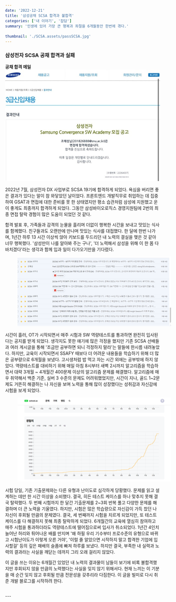 ```yaml
---
date: '2022-12-21'
title: '삼성공채 SCSA 합격과 불합격'
categories: ['내 이야기', '잡담']
summary: '인생에 있어 가장 큰 행복과 좌절을 6개월동안 한번에 겪다.'

thumbnail: './SCSA.assets/passSCSA.jpg'
---
```


### 삼성전자 SCSA 공채 합격과 실패

**공채 합격 메일**
<img src="./SCSA.assets/passSCSA.jpg" alt="공채 합격 메일"/>
<br/>

2022년 7월, 삼성전자 DX 사업부로 SCSA 19기에 합격하게 되었다. 욕심을 버리면 좋은 결과가 있다는 말이 참 와닿았던 날이었다. 프론트엔드 개발직무로 취업하는 데 집중하여 GSAT과 면접에 대한 준비를 못 한 상태였지만 평소 습관처럼 삼성에 지원했고 운이 좋게도 최종까지 합격하게 되었다. 그동안 삼성바이오로직스 경영지원팀에 2번의 최종 면접 탈락 경험이 많은 도움이 되었던 것 같다. 

합격 발표 후, 가족들과 감격의 눈물을 흘리며 더없이 행복한 시간을 보내고 맛있는 식사를 함께했다. 친구들과도 오랜만에 만나며 맛있는 식사를 대접했다. 한 달에 한번 나가며, 1년간 하루 13 시간 이상씩 앉아 키보드를 두드리던 내 노력의 결실을 맺은 것 같아 너무 행복했다. '삼성만이 나를 알아봐 주는 구나', '더 노력해서 삼성을 위해 이 한 몸 다 바치겠다'라는 생각과 함께 입과 일이 다가오기만을 기다렸다.


<figure>
<img src="./SCSA.assets/SCSAmail.jpg" alt="scsa메일" style="margin:0 auto; max-width:500px;"/>
<br/>
</figure>

시간이 흘러, OT가 시작되면서 매주 시험과 SW 역량테스트를 통과하면 완전히 입사된다는 공지를 받게 되었다. 생각지도 못한 얘기에 많은 걱정을 했지만 기존 SCSA 선배들과 여러 게시글을 통해 '조금만 공부하면 되니 걱정하지 말라'는 말들에 한시름 내려놓았다. 하지만, 교육이 시작되면서 SSAFY 때보다 더 어려운 내용들을 학습하기 위해 더 많은 공부량으로 6개월을 보냈다. 고시생처럼 밥 먹고 자는 시간 외에는 공부밖에 하지 않았다. 역량테스트를 대비하기 위해 매일 아침 8시부터 새벽 2시까지 알고리즘을 학습하면서 대략 3개월 ~ 4개월간 400문제 이상의 알고리즘 문제를 해결했다. 알고리즘에 매우 취약해서 백준 기준, 실버 3 수준의 문제도 어려워했었지만, 시간이 지나, 골드 1~2문제도 거뜬히 해결하는 나 자신을 보며 노력을 통해 많이 성장했다는 성취감과 자신감에 시험을 보게 되었다.

<figure>
<img src="./SCSA.assets/solvedac.jpg" alt="백준문제" style="margin:0 auto; max-width:500px;"/>
<br/>
</figure>


시험 당일, 기존 기출문제와는 다른 유형과 난이도로 심각하게 당황했다. 문제를 읽고 설계하는 데만 한 시간 이상을 소비했다. 결국, 히든 테스트 케이스를 하나 맞추지 못해 결국 탈락했다. 두 번째 시험까지 한 달간 기출문제를 2~3회 반복 풀고 다양한 문제를 해결하며 더 큰 노력을 기울였다. 하지만, 시험은 많은 학습량으로 자신감이 가득 찼던 나 자신이 후회될 만큼의 문제였다. 결국, 세 번째까지 시험을 치르게 되었지만, 또 테스트 케이스를 다 해결하지 못해 최종 탈락하게 되었다. 6개월간의 교육에 열심히 참여하고 매주 시험을 통과하더라도  역량테스트에 떨어짐으로써 입사가 취소되었다. 1년간 4인치 늘어난 허리와 튀어나온 배를 만지며 '왜 하필 우리 기수부터 프로수준의 유형으로 바뀌고 시험난이도가 이렇게 오른 거야', '이럴 줄 알았으면 시작하지 말고 합격한 기업에 입사할걸' 등의 깊은 패배의 슬픔에 빠져 하루를 보냈다. 하지만 결국, 부족한 내 실력과 노력의 결과라는 사실을 깨닫는 데까지 그리 오래 걸리지 않았다. 

이 글을 쓰는 이유는 6개월간 있었던 내 노력의 결과물이 남들이 보기에 비록 불합격했지만 후회되지 않을 만큼의 노력했다는 사실을 잊지 않기 위해서다. 현재 느끼는 이 기분을 매 순간 잊지 않고 후회될 만큼 전문성을 갖추리라 다짐한다. 이 글을 빌미로 다시 취준 개발 블로그를 시작하려 한다.

<br/>
---
